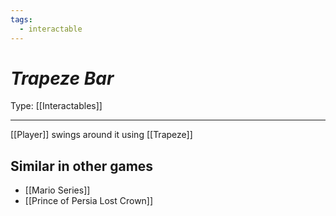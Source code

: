 ```yaml
---
tags:
  - interactable
---
```

# _Trapeze Bar_

Type: [[Interactables]]

----


[[Player]] swings around it using [[Trapeze]]

## Similar in other games

* [[Mario Series]]
* [[Prince of Persia Lost Crown]]